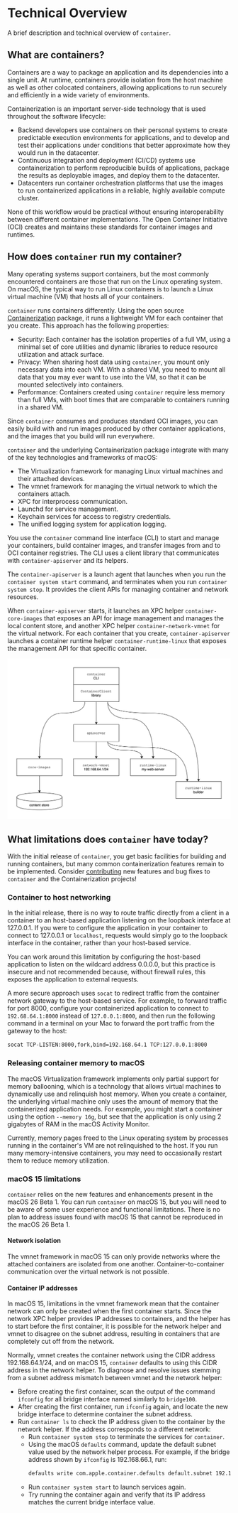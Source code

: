 # Technical Overview

A brief description and technical overview of `container`.

## What are containers?

Containers are a way to package an application and its dependencies into a single unit.  At runtime, containers provide isolation from the host machine as well as other colocated containers, allowing applications to run securely and efficiently in a wide variety of environments.

Containerization is an important server-side technology that is used throughout the software lifecycle:

- Backend developers use containers on their personal systems to create predictable execution environments for applications, and to develop and test their applications under conditions that better approximate how they would run in the datacenter.
- Continuous integration and deployment (CI/CD) systems use containerization to perform reproducible builds of applications, package the results as deployable images, and deploy them to the datacenter.
- Datacenters run container orchestration platforms that use the images to run containerized applications in a reliable, highly available compute cluster.

None of this workflow would be practical without ensuring interoperability between different container implementations. The Open Container Initiative (OCI) creates and maintains these standards for container images and runtimes.

## How does `container` run my container?

Many operating systems support containers, but the most commonly encountered containers are those that run on the Linux operating system. On macOS, the typical way to run Linux containers is to launch a Linux virtual machine (VM) that hosts all of your containers.

`container` runs containers differently. Using the open source [Containerization](https://github.com/apple/containerization) package, it runs a lightweight VM for each container that you create. This approach has the following properties:

- Security: Each container has the isolation properties of a full VM, using a minimal set of core utilities and dynamic libraries to reduce resource utilization and attack surface.
- Privacy: When sharing host data using `container`, you mount only necessary data into each VM. With a shared VM, you need to mount all data that you may ever want to use into the VM, so that it can be mounted selectively into containers.
- Performance: Containers created using `container` require less memory than full VMs, with boot times that are comparable to containers running in a shared VM.

Since `container` consumes and produces standard OCI images, you can easily build with and run images produced by other container applications, and the images that you build will run everywhere.

`container` and the underlying Containerization package integrate with many of the key technologies and frameworks of macOS:

- The Virtualization framework for managing Linux virtual machines and their attached devices.
- The vmnet framework for managing the virtual network to which the containers attach.
- XPC for interprocess communication.
- Launchd for service management.
- Keychain services for access to registry credentials.
- The unified logging system for application logging.

You use the `container` command line interface (CLI) to start and manage your containers, build container images, and transfer images from and to OCI container registries. The CLI uses a client library that communicates with `container-apiserver` and its helpers.

The `container-apiserver` is a launch agent that launches when you run the `container system start` command, and terminates when you run `container system stop`. It provides the client APIs for managing container and network resources.

When `container-apiserver` starts, it launches an XPC helper `container-core-images` that exposes an API for image management and manages the local content store, and another XPC helper `container-network-vmnet` for the virtual network. For each container that you create, `container-apiserver` launches a container runtime helper `container-runtime-linux` that exposes the management API for that specific container.

![diagram showing `container` functional organization](/docs/assets/functional-model-light.svg)

## What limitations does `container` have today?

With the initial release of `container`, you get basic facilities for building and running containers, but many common containerization features remain to be implemented. Consider [contributing](/CONTRIBUTING.md) new features and bug fixes to `container` and the Containerization projects!

### Container to host networking

In the initial release, there is no way to route traffic directly from a client in a container to an host-based application listening on the loopback interface at 127.0.0.1. If you were to configure the application in your container to connect to 127.0.0.1 or `localhost`, requests would simply go to the loopback interface in the container, rather than your host-based service.

You can work around this limitation by configuring the host-based application to listen on the wildcard address 0.0.0.0, but this practice is insecure and not recommended because, without firewall rules, this exposes the application to external requests.

A more secure approach uses `socat` to redirect traffic from the container network gateway to the host-based service. For example, to forward traffic for port 8000, configure your containerized application to connect to `192.68.64.1:8000` instead of `127.0.0.1:8000`, and then run the following command in a terminal on your Mac to forward the port traffic from the gateway to the host:

```bash
socat TCP-LISTEN:8000,fork,bind=192.168.64.1 TCP:127.0.0.1:8000
```

### Releasing container memory to macOS

The macOS Virtualization framework implements only partial support for memory ballooning, which is a technology that allows virtual machines to dynamically use and relinquish host memory. When you create a container, the underlying virtual machine only uses the amount of memory that the containerized application needs. For example, you might start a container using the option `--memory 16g`, but see that the application is only using 2 gigabytes of RAM in the macOS Activity Monitor.

Currently, memory pages freed to the Linux operating system by processes running in the container's VM are not relinquished to the host. If you run many memory-intensive containers, you may need to occasionally restart them to reduce memory utilization.

### macOS 15 limitations

`container` relies on the new features and enhancements present in the macOS 26 Beta 1. You can run `container` on macOS 15, but you will need to be aware of some user experience and functional limitations. There is no plan to address issues found with macOS 15 that cannot be reproduced in the macOS 26 Beta 1.

#### Network isolation

The vmnet framework in macOS 15 can only provide networks where the attached containers are isolated from one another. Container-to-container communication over the virtual network is not possible.

#### Container IP addresses

In macOS 15, limitations in the vmnet framework mean that the container network can only be created when the first container starts. Since the network XPC helper provides IP addresses to containers, and the helper has to start before the first container, it is possible for the network helper and vmnet to disagree on the subnet address, resulting in containers that are completely cut off from the network.

Normally, vmnet creates the container network using the CIDR address 192.168.64.1/24, and on macOS 15, `container` defaults to using this CIDR address in the network helper. To diagnose and resolve issues stemming from a subnet address mismatch between vmnet and the network helper:

- Before creating the first container, scan the output of the command `ifconfig` for all bridge interface named similarly to `bridge100`.
- After creating the first container, run `ifconfig` again, and locate the new bridge interface to determine container the subnet address.
- Run `container ls` to check the IP address given to the container by the network helper. If the address corresponds to a different network:
  - Run `container system stop` to terminate the services for `container`.
  - Using the macOS `defaults` command, update the default subnet value used by the network helper process. For example, if the bridge address shown by `ifconfig` is 192.168.66.1, run:
    ```bash
    defaults write com.apple.container.defaults default.subnet 192.168.66.1/24
    ```
  - Run `container system start` to launch services again.
  - Try running the container again and verify that its IP address matches the current bridge interface value.
